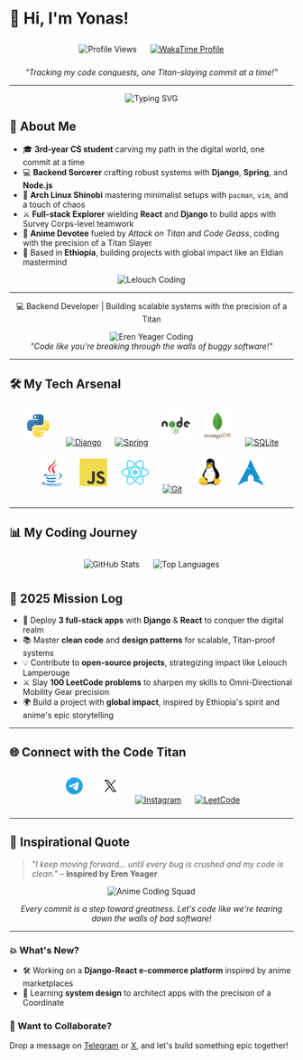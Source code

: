 # 👋 Hi, I'm Yonas!
<p align="center">
  <img src="https://komarev.com/ghpvc/?username=j0na555&style=flat-square&color=13335c" alt="Profile Views" style="margin: 10px;" />
  <a href="https://wakatime.com/@dcd08b4d-15df-4039-89ac-0da8a02527b9">
    <img src="https://wakatime.com/badge/user/dcd08b4d-15df-4039-89ac-0da8a02527b9.svg?style=flat-square&color=13335c" alt="WakaTime Profile" style="margin: 10px;" />
  </a>
</p>

<p align="center">
  <i>"Tracking my code conquests, one Titan-slaying commit at a time!"</i>
</p>

---

<p align="center">
  <img src="https://readme-typing-svg.demolab.com?font=JetBrains+Mono&weight=600&pause=800&color=00F7FF&center=true&vCenter=true&width=700&lines=Backend+Wizard;Arch+Linux+Shinobi+%7C+Anime+Code+Alchemist;Slaying+bugs+like+a+Titan+with+clean+code" alt="Typing SVG" />
</p>

## 🌟 About Me

- 🎓 **3rd-year CS student** carving my path in the digital world, one commit at a time
- 💻 **Backend Sorcerer** crafting robust systems with **Django**, **Spring**, and **Node.js**
- 🐧 **Arch Linux Shinobi** mastering minimalist setups with `pacman`, `vim`, and a touch of chaos
- ⚔️ **Full-stack Explorer** wielding **React** and **Django** to build apps with Survey Corps-level teamwork
- 🎨 **Anime Devotee** fueled by *Attack on Titan* and *Code Geass*, coding with the precision of a Titan Slayer
- 📍 Based in **Ethiopia**, building projects with global impact like an Eldian mastermind

<p align="center">
  <img src="https://i.pinimg.com/736x/50/ee/7a/50ee7aac77b8fa3073b50d2f6b2ce3fb.jpg" alt="Lelouch Coding" width="150" />
</p>

---

<p align="center">
  💻 Backend Developer  | Building scalable systems with the precision of a Titan
</p>

<p align="center">
  <img src="https://i.pinimg.com/1200x/98/cc/7c/98cc7c7595ddd0c39bb5555f6fbe3d17.jpg" alt="Eren Yeager Coding" width="200" />
  <br>
  <i>"Code like you're breaking through the walls of buggy software!"</i>
</p>

---

## 🛠️ My Tech Arsenal

<p align="center">
  <a href="https://www.python.org" target="_blank"><img src="https://raw.githubusercontent.com/devicons/devicon/master/icons/python/python-original.svg" width="50" height="50" alt="Python" style="margin:10px;"/></a>
  <a href="https://www.djangoproject.com/" target="_blank"><img src="https://cdn.worldvectorlogo.com/logos/django.svg" width="50" height="50" alt="Django" style="margin:10px;"/></a>
  <a href="https://spring.io/" target="_blank"><img src="https://www.vectorlogo.zone/logos/springio/springio-icon.svg" width="50" height="50" alt="Spring" style="margin:10px;"/></a>
  <a href="https://nodejs.org/" target="_blank"><img src="https://raw.githubusercontent.com/devicons/devicon/master/icons/nodejs/nodejs-original-wordmark.svg" width="50" height="50" alt="Node.js" style="margin:10px;"/></a>
  <a href="https://www.mongodb.com/" target="_blank"><img src="https://raw.githubusercontent.com/devicons/devicon/master/icons/mongodb/mongodb-original-wordmark.svg" width="50" height="50" alt="MongoDB" style="margin:10px;"/></a>
  <a href="https://www.sqlite.org/" target="_blank"><img src="https://www.vectorlogo.zone/logos/sqlite/sqlite-icon.svg" width="50" height="50" alt="SQLite" style="margin:10px;"/></a>
  <a href="https://www.java.com" target="_blank"><img src="https://raw.githubusercontent.com/devicons/devicon/master/icons/java/java-original.svg" width="50" height="50" alt="Java" style="margin:10px;"/></a>
  <a href="https://developer.mozilla.org/en-US/docs/Web/JavaScript" target="_blank"><img src="https://raw.githubusercontent.com/devicons/devicon/master/icons/javascript/javascript-original.svg" width="50" height="50" alt="JavaScript" style="margin:10px;"/></a>
  <a href="https://reactjs.org/" target="_blank"><img src="https://raw.githubusercontent.com/devicons/devicon/master/icons/react/react-original.svg" width="50" height="50" alt="React" style="margin:10px;"/></a>
  <a href="https://git-scm.com/" target="_blank"><img src="https://www.vectorlogo.zone/logos/git-scm/git-scm-icon.svg" width="50" height="50" alt="Git" style="margin:10px;"/></a>
  <a href="https://www.linux.org/" target="_blank"><img src="https://raw.githubusercontent.com/devicons/devicon/master/icons/linux/linux-original.svg" width="50" height="50" alt="Linux" style="margin:10px;"/></a>
  <a href="https://archlinux.org/" target="_blank"><img src="https://raw.githubusercontent.com/devicons/devicon/master/icons/archlinux/archlinux-original.svg" width="50" height="50" alt="Arch Linux" style="margin:10px;"/></a>
</p>

---

## 📊 My Coding Journey

<p align="center">
  <img src="https://github-readme-stats.vercel.app/api?username=j0na555&show_icons=true&theme=radical&hide_border=true&count_private=true" alt="GitHub Stats" style="margin:10px;" />
  <img src="https://github-readme-stats.vercel.app/api/top-langs?username=j0na555&show_icons=true&locale=en&layout=compact&theme=radical&hide_border=true" alt="Top Languages" style="margin:10px;" />
</p>


## 🎯 2025 Mission Log

- 🚀 Deploy **3 full-stack apps** with **Django** & **React** to conquer the digital realm
- 📚 Master **clean code** and **design patterns** for scalable, Titan-proof systems
- 💡 Contribute to **open-source projects**, strategizing impact like Lelouch Lamperouge
- ⚔️ Slay **100 LeetCode problems** to sharpen my skills to Omni-Directional Mobility Gear precision
- 🌍 Build a project with **global impact**, inspired by Ethiopia's spirit and anime's epic storytelling
  
---


## 🌐 Connect with the Code Titan

<p align="center">
  <a href="https://t.me/JONAZZ2" target="_blank"><img src="https://raw.githubusercontent.com/edent/SuperTinyIcons/master/images/svg/telegram.svg" alt="Telegram" height="40" width="40" style="margin:10px;"/></a>
  <a href="https://twitter.com/jinxedjonass" target="_blank"><img src="https://raw.githubusercontent.com/edent/SuperTinyIcons/master/images/svg/x.svg" alt="X" height="40" width="40" style="margin:10px;"/></a>
  <a href="https://instagram.com/its__yonas" target="_blank"><img src="https://raw.githubusercontent.com/rahuldkjain/github-profile-readme-generator/master/src/images/icons/Social/instagram.svg" alt="Instagram" height="40" width="40" style="margin:10px;" /></a>
  <a href="https://www.leetcode.com/jonazz2" target="_blank"><img src="https://raw.githubusercontent.com/rahuldkjain/github-profile-readme-generator/master/src/images/icons/Social/leet-code.svg" alt="LeetCode" height="40" width="40" style="margin:10px;"/></a>
</p>

---

## 🧠 Inspirational Quote

> *"I keep moving forward... until every bug is crushed and my code is clean."* – **Inspired by Eren Yeager**

<p align="center">
  <img src="https://i.pinimg.com/736x/af/34/0f/af340f682940be93a688853d8d9b927f.jpg" alt="Anime Coding Squad" width="350" />
</p>

<p align="center">
  <i>Every commit is a step toward greatness. Let's code like we're tearing down the walls of bad software!</i>
</p>

---

### 💥 What's New?
- 🛠️ Working on a **Django-React e-commerce platform** inspired by anime marketplaces
- 📖 Learning **system design** to architect apps with the precision of a Coordinate

### 🔗 Want to Collaborate?
Drop a message on [Telegram](https://t.me/JONAZZ2) or [X](https://twitter.com/jinxedjonass), and let's build something epic together!
